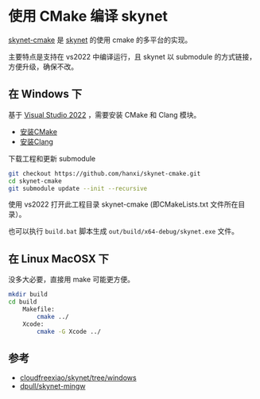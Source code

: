 # 使用 CMake 编译 skynet

[skynet-cmake](https://github.com/hanxi/skynet-cmake) 是 [skynet](https://github.com/cloudwu/skynet) 的使用 cmake 的多平台的实现。

主要特点是支持在 vs2022 中编译运行，且 skynet 以 submodule 的方式链接，方便升级，确保不改。

## 在 Windows 下

基于 [Visual Studio 2022](https://visualstudio.microsoft.com/zh-hans/downloads/) ，需要安装 CMake 和 Clang 模块。

- [安装CMake](https://learn.microsoft.com/en-us/cpp/build/cmake-projects-in-visual-studio?view=msvc-170)
- [安装Clang](https://learn.microsoft.com/en-us/cpp/build/clang-support-cmake?view=msvc-170)

下载工程和更新 submodule

```bash
git checkout https://github.com/hanxi/skynet-cmake.git
cd skynet-cmake
git submodule update --init --recursive
```

使用 vs2022 打开此工程目录 skynet-cmake (即CMakeLists.txt 文件所在目录）。

也可以执行 `build.bat` 脚本生成 `out/build/x64-debug/skynet.exe` 文件。

## 在 Linux MacOSX 下

没多大必要，直接用 make 可能更方便。

```bash
mkdir build
cd build
    Makefile:
        cmake ../
    Xcode:
        cmake -G Xcode ../
```

## 参考

- [cloudfreexiao/skynet/tree/windows](https://github.com/cloudfreexiao/skynet/tree/windows)
- [dpull/skynet-mingw](https://github.com/dpull/skynet-mingw)

